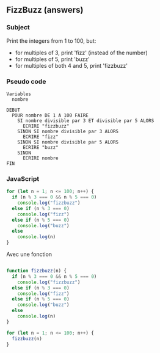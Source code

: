 ## FizzBuzz (answers)

### Subject
Print the integers from 1 to 100, but:
- for multiples of 3, print 'fizz' (instead of the number)
- for multiples of 5, print 'buzz'
- for multiples of both 4 and 5, print 'fizzbuzz'

### Pseudo code
```
Variables
  nombre

DEBUT
  POUR nombre DE 1 A 100 FAIRE
    SI nombre divisible par 3 ET divisible par 5 ALORS
      ECRIRE "fizzbuzz"
    SINON SI nombre divisible par 3 ALORS
      ECRIRE "fizz"
    SINON SI nombre divisible par 5 ALORS
      ECRIRE "buzz"
    SINON
      ECRIRE nombre
FIN
```

### JavaScript

```javascript
for (let n = 1; n <= 100; n++) {
  if (n % 3 === 0 && n % 5 === 0)
    console.log("fizzbuzz")
  else if (n % 3 === 0)
    console.log("fizz")
  else if (n % 5 === 0)
    console.log("buzz")
  else
    console.log(n)
}
```

Avec une fonction
```javascript

function fizzbuzz(n) {
  if (n % 3 === 0 && n % 5 === 0)
    console.log("fizzbuzz")
  else if (n % 3 === 0)
    console.log("fizz")
  else if (n % 5 === 0)
    console.log("buzz")
  else
    console.log(n)
}

for (let n = 1; n <= 100; n++) {
  fizzbuzz(n)
}
```
